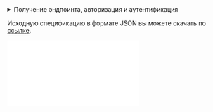 <details>
  <summary markdown="span">Получение эндпоинта, авторизация и аутентификация</summary>

1. [Перейдите](https://msk.cloud.vk.com/app) в личный кабинет VK Cloud.
1. [Включите](/ru/base/account/instructions/account-manage/manage-2fa#vklyuchenie_2fa) двухфакторную аутентификацию, если это еще не сделано.
1. Включите доступ по API, если это еще не сделано:

   1. Нажмите на имя пользователя в шапке страницы и выберите **Безопасность**.
   1. Hажмите кнопку **Активировать доступ по API**.

1. Нажмите на имя пользователя в шапке страницы и выберите **Настройки проекта**.
1. Перейдите на вкладку **API Endpoints**.
1. Найдите в блоке **Сервис OpenStack** эндпоинт **Magnum**.
1. [Получите](/ru/manage/tools-for-using-services/rest-api/case-keystone-token) токен доступа `X-Auth-Token`.

</details>

<info>

Исходную спецификацию в формате JSON вы можете скачать по [ссылке](./assets/magnumapi-swagger.json "download").

</info>

![{swagger}](./assets/magnumapi-swagger.json)
